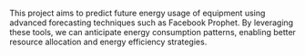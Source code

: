 This project aims to predict future energy usage of equipment using advanced forecasting techniques such as Facebook Prophet. By leveraging these tools, we can anticipate energy consumption patterns, enabling better resource allocation and energy efficiency strategies.
